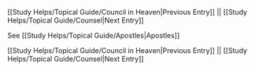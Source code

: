[[Study Helps/Topical Guide/Council in Heaven|Previous Entry]]  ||  [[Study Helps/Topical Guide/Counsel|Next Entry]]

 See [[Study Helps/Topical Guide/Apostles|Apostles]]

[[Study Helps/Topical Guide/Council in Heaven|Previous Entry]]  ||  [[Study Helps/Topical Guide/Counsel|Next Entry]]